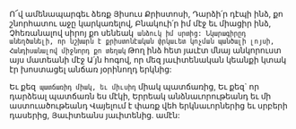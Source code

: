 
Ո՜վ ամենապարգեւ ձեռք
Յիսուս Քրիստոսի,
Դարձի՛ր դէպի ինձ, քո շնորհատու աջը
կարկառելով,
Բնակուի՛ր իմ մէջ եւ միացիր ինձ,
Չհեռանալով սիրոյ քո սենեակ` անձուկ իմ սրտից:
Նկարագիրըդ անեղծանելի, որ նշխարն է
քրիստոնէական փրկաւետ կոչման պանծալի լոյսի,
Հանդիսանալով միջնորդ քո տեղակ`
Թող ինձ հետ յաւէտ մնայ անկորուստ այս
մատեանի մէջ
Ա՛յն հոգով, որ մեզ յաւիտենական կեանքի կտակ
էր խոստացել անճառ յօրինողդ երկնից:


Եւ քեզ` պատճառիդ միակ, եւ միւսիդ` միակ
պատճառից,
Եւ քեզ` որ դարձեալ պատճառն ես մէկի,
Երրեակ անձնաւորութեանդ եւ մի
աստուածութեանդ
Վայելում է փառք վեհ երկնաւորներից եւ սրբերի
դասերից,
Յաւիտեանս յաւիտենից. ամէն:


